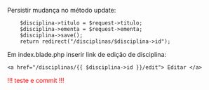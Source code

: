 Persistir mudança no método update:

        $disciplina->titulo = $request->titulo;
        $disciplina->ementa = $request->ementa;
        $disciplina->save();
        return redirect("/disciplinas/$disciplina->id");

Em index.blade.php inserir link de edição de disciplina:

    <a href="/disciplinas/{{ $disciplina->id }}/edit"> Editar </a>

<div style="color:red;">!!! teste e commit !!!</div>
